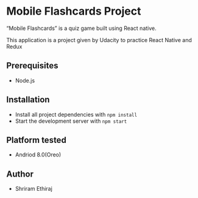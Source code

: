 # Mobile Flashcards Project

“Mobile Flashcards” is a quiz game built using React native.

This application is a project given by Udacity to practice React Native and Redux

## Prerequisites
- Node.js

## Installation

* Install all project dependencies with `npm install`
* Start the development server with `npm start`

## Platform tested
* Andriod 8.0(Oreo)

## Author
- Shriram Ethiraj